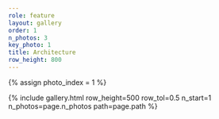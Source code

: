 ```yaml
---
role: feature
layout: gallery
order: 1
n_photos: 3
key_photo: 1
title: Architecture
row_height: 800
---
```


{% assign photo_index = 1 %}

{% include gallery.html row_height=500 row_tol=0.5 n_start=1 n_photos=page.n_photos path=page.path %}
